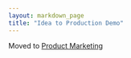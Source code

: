 ```yaml
---
layout: markdown_page
title: "Idea to Production Demo"
---
```


Moved to [Product Marketing](/handbook/marketing/product-marketing/demo/)
